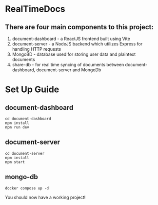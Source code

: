 # RealTimeDocs

## There are four main components to this project:
1. document-dashboard - a ReactJS frontend built using Vite
2. document-server - a NodeJS backend which utilizes Express for handling HTTP requests
3. MongoBD - database used for storing user data and plaintext documents
3. share-db - for real time syncing of documents between document-dashboard, document-server and MongoDb

# Set Up Guide
## document-dashboard
```
cd document-dashboard
npm install
npm run dev
```
## document-server
```
cd document-server
npm install
npm start
```
## mongo-db
```
docker compose up -d
```
You should now have a working project! 
